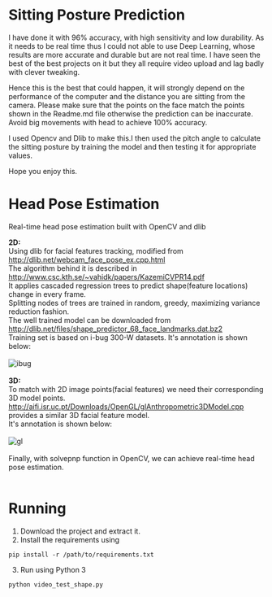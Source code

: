 # Sitting Posture Prediction

I have done it with 96% accuracy, with high sensitivity and low durability.
As it needs to be real time thus I could not able to use Deep Learning, whose results are more accurate and durable but are not real time. I have seen the best of the best projects on it but they all require video upload and lag badly with clever tweaking.

Hence this is the best that could happen, it will strongly depend on the performance of the computer and the distance you are sitting from the camera. Please make sure that the points on the face match the points shown in the Readme.md file otherwise the prediction can be inaccurate. Avoid big movements with head to achieve 100% accuracy.

I used Opencv and Dlib to make this.I then used the pitch angle to calculate the sitting posture by training the model and then testing it for appropriate values.

Hope you enjoy this.

# Head Pose Estimation
Real-time head pose estimation built with OpenCV and dlib 

<b>2D:</b><br>Using dlib for facial features tracking, modified from http://dlib.net/webcam_face_pose_ex.cpp.html
<br>The algorithm behind it is described in http://www.csc.kth.se/~vahidk/papers/KazemiCVPR14.pdf
<br>It applies cascaded regression trees to predict shape(feature locations) change in every frame.
<br>Splitting nodes of trees are trained in random, greedy, maximizing variance reduction fashion.
<br>The well trained model can be downloaded from http://dlib.net/files/shape_predictor_68_face_landmarks.dat.bz2 
<br>Training set is based on i-bug 300-W datasets. It's annotation is shown below:<br><br>
![ibug](https://cloud.githubusercontent.com/assets/16308037/24229391/1910e9cc-0fb4-11e7-987b-0fecce2c829e.JPG)
<br><br>
<b>3D:</b><br>To match with 2D image points(facial features) we need their corresponding 3D model points. 
<br>http://aifi.isr.uc.pt/Downloads/OpenGL/glAnthropometric3DModel.cpp provides a similar 3D facial feature model.
<br>It's annotation is shown below:<br><br>
![gl](https://cloud.githubusercontent.com/assets/16308037/24229340/ea8bad94-0fb3-11e7-9e1d-0a2217588ba4.jpg)
<br><br>
Finally, with solvepnp function in OpenCV, we can achieve real-time head pose estimation.
<br><br>

# Running

1. Download the project and extract it.
2. Install the requirements using <br>
```
pip install -r /path/to/requirements.txt
```
3. Run using Python 3 <br>
```
python video_test_shape.py
```
